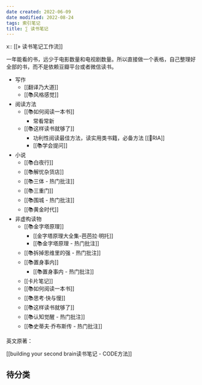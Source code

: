 ```yaml
---
date created: 2022-06-09
date modified: 2022-08-24
tags: 索引笔记
title: ∑ 读书笔记
---
```


x:: [[» 读书笔记工作流]]

一年能看的书，远少于电影数量和电视剧数量。所以直接做一个表格，自己整理好全部的书，而不是依赖豆瓣平台或者微信读书。

- 写作
	- [[翻译乃大道]]
	- [[📚风格感觉]]
- 阅读方法
	- [[📚如何阅读一本书]]
		- 常看常新
	- [[📚这样读书就够了]]
		- 功利性阅读最佳方法，读实用类书籍，必备方法 [[🔡RIA]]
		- [[📚学会提问]]
- 小说
	- [[📚白夜行]]
	- [[📚解忧杂货店]]
	- [[📚三体 - 热门批注]]
	- [[📚三重门]]
	- [[📚围城 - 热门批注]]
	- [[📚黄金时代]]
- 非虚构读物
	- [[📚金字塔原理]]
		- [[金字塔原理大全集-芭芭拉·明托]]
		- [[📚金字塔原理 - 热门批注]]
	- [[📚拆掉思维里的强 - 热门批注]]
	- [[📚置身事内]]
		- [[📚置身事内 - 热门批注]]
	- [[卡片笔记]]
	- [[📚如何阅读一本书]]
	- [[📚思考·快与慢]]
	- [[📚这样读书就够了]]
	- [[📚认知觉醒 - 热门批注]]
	- [[📚史蒂夫·乔布斯传 - 热门批注]]

英文原著：

[[building your second brain读书笔记 - CODE方法]]

## 待分类

